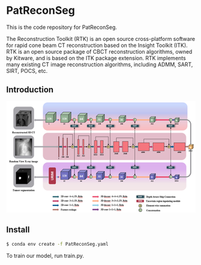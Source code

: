 # PatReconSeg
This is the code repository for PatReconSeg.

The Reconstruction Toolkit (RTK) is an open source cross-platform software for rapid cone beam CT reconstruction based on the Insight Toolkit (ITK). RTK is an open source package of CBCT reconstruction algorithms, owned by Kitware, and is based on the ITK package extension. RTK implements many existing CT image reconstruction algorithms, including ADMM, SART, SIRT, POCS, etc.

## Introduction
![image](image.png)


## Install
```sh
$ conda env create -f PatReconSeg.yaml
```


To train our model, run train.py.
